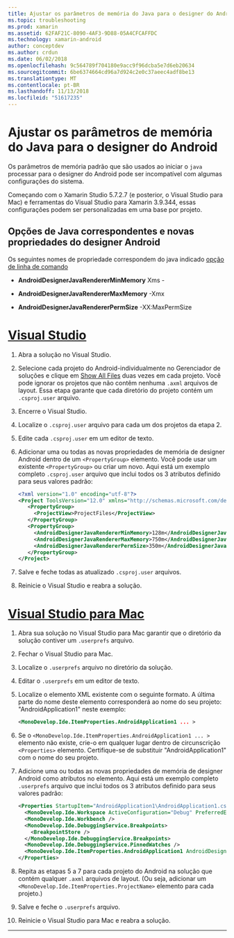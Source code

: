 ```yaml
---
title: Ajustar os parâmetros de memória do Java para o designer do Android
ms.topic: troubleshooting
ms.prod: xamarin
ms.assetid: 62FAF21C-8090-4AF3-9D88-05A4CFCAFFDC
ms.technology: xamarin-android
author: conceptdev
ms.author: crdun
ms.date: 06/02/2018
ms.openlocfilehash: 9c564789f704180e9acc9f96dcba5e7d6eb20634
ms.sourcegitcommit: 6be6374664cd96a7d924c2e0c37aeec4adf8be13
ms.translationtype: MT
ms.contentlocale: pt-BR
ms.lasthandoff: 11/13/2018
ms.locfileid: "51617235"
---
```

# <a name="adjusting-java-memory-parameters-for-the-android-designer"></a>Ajustar os parâmetros de memória do Java para o designer do Android

Os parâmetros de memória padrão que são usados ao iniciar o `java` processar para o designer do Android pode ser incompatível com algumas configurações do sistema.

Começando com o Xamarin Studio 5.7.2.7 (e posterior, o Visual Studio para Mac) e ferramentas do Visual Studio para Xamarin 3.9.344, essas configurações podem ser personalizadas em uma base por projeto.

## <a name="new-android-designer-properties-and-corresponding-java-options"></a>Opções de Java correspondentes e novas propriedades do designer Android

Os seguintes nomes de propriedade correspondem do java indicado [opção de linha de comando](http://docs.oracle.com/javase/7/docs/technotes/tools/windows/java.html)

- **AndroidDesignerJavaRendererMinMemory** Xms -

- **AndroidDesignerJavaRendererMaxMemory** -Xmx

- **AndroidDesignerJavaRendererPermSize** -XX:MaxPermSize


# <a name="visual-studiotabwindows"></a>[Visual Studio](#tab/windows)

1.  Abra a solução no Visual Studio.

2.  Selecione cada projeto do Android-individualmente no Gerenciador de soluções e clique em [Show All Files](https://docs.microsoft.com/en-us/previous-versions/visualstudio/visual-studio-2008/4afxey9h(v=vs.90)) duas vezes em cada projeto. Você pode ignorar os projetos que não contêm nenhuma `.axml` arquivos de layout. Essa etapa garante que cada diretório do projeto contém um `.csproj.user` arquivo.

3.  Encerre o Visual Studio.

4.  Localize o `.csproj.user` arquivo para cada um dos projetos da etapa 2.

5.  Edite cada `.csproj.user` em um editor de texto.

6.  Adicionar uma ou todas as novas propriedades de memória de designer Android dentro de um `<PropertyGroup>` elemento. Você pode usar um existente `<PropertyGroup>` ou criar um novo. Aqui está um exemplo completo `.csproj.user` arquivo que inclui todos os 3 atributos definido para seus valores padrão:

    ```xml
    <?xml version="1.0" encoding="utf-8"?>
    <Project ToolsVersion="12.0" xmlns="http://schemas.microsoft.com/developer/msbuild/2003">
       <PropertyGroup>
         <ProjectView>ProjectFiles</ProjectView>
       </PropertyGroup>
       <PropertyGroup>
         <AndroidDesignerJavaRendererMinMemory>128m</AndroidDesignerJavaRendererMinMemory>
         <AndroidDesignerJavaRendererMaxMemory>750m</AndroidDesignerJavaRendererMaxMemory>
         <AndroidDesignerJavaRendererPermSize>350m</AndroidDesignerJavaRendererPermSize>
       </PropertyGroup>
    </Project>
    ```

7.  Salve e feche todas as atualizado `.csproj.user` arquivos.

8.  Reinicie o Visual Studio e reabra a solução.

# <a name="visual-studio-for-mactabmacos"></a>[Visual Studio para Mac](#tab/macos)

1.  Abra sua solução no Visual Studio para Mac garantir que o diretório da solução contiver um `.userprefs` arquivo.

2.  Fechar o Visual Studio para Mac.

3.  Localize o `.userprefs` arquivo no diretório da solução.

4.  Editar o `.userprefs` em um editor de texto.

5.  Localize o elemento XML existente com o seguinte formato. A última parte do nome deste elemento corresponderá ao nome do seu projeto: "AndroidApplication1" neste exemplo:

    ```xml
    <MonoDevelop.Ide.ItemProperties.AndroidApplication1 ... >
    ```

6.  Se o `<MonoDevelop.Ide.ItemProperties.AndroidApplication1 ... >` elemento não existe, crie-o em qualquer lugar dentro de circunscrição `<Properties>` elemento. Certifique-se de substituir "AndroidApplication1" com o nome do seu projeto.

7.  Adicione uma ou todas as novas propriedades de memória de designer Android como atributos no elemento. Aqui está um exemplo completo `.userprefs` arquivo que inclui todos os 3 atributos definido para seus valores padrão:

    ```xml
    <Properties StartupItem="AndroidApplication1\AndroidApplication1.csproj">
      <MonoDevelop.Ide.Workspace ActiveConfiguration="Debug" PreferredExecutionTarget="Android.SelectDevice" />
      <MonoDevelop.Ide.Workbench />
      <MonoDevelop.Ide.DebuggingService.Breakpoints>
        <BreakpointStore />
      </MonoDevelop.Ide.DebuggingService.Breakpoints>
      <MonoDevelop.Ide.DebuggingService.PinnedWatches />
      <MonoDevelop.Ide.ItemProperties.AndroidApplication1 AndroidDesignerJavaRendererMinMemory="128m" AndroidDesignerJavaRendererMaxMemory="750m" AndroidDesignerJavaRendererPermSize="350m" />
    </Properties>
    ```

8.  Repita as etapas 5 a 7 para cada projeto do Android na solução que contém qualquer `.axml` arquivos de layout. (Ou seja, adicionar um `<MonoDevelop.Ide.ItemProperties.ProjectName>` elemento para cada projeto.)

9.  Salve e feche o `.userprefs` arquivo.

10. Reinicie o Visual Studio para Mac e reabra a solução.

-----

